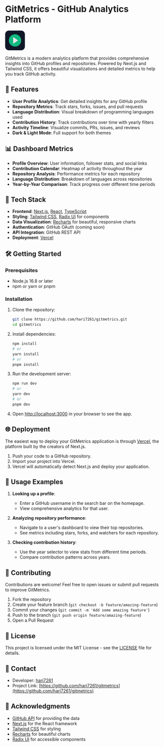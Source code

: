 # GitMetrics - GitHub Analytics Platform

![GitMetrics Logo](public/favicon.svg)

GitMetrics is a modern analytics platform that provides comprehensive insights into GitHub profiles and repositories. Powered by Next.js and Tailwind CSS, it offers beautiful visualizations and detailed metrics to help you track GitHub activity.

## 🚀 Features

- **User Profile Analytics**: Get detailed insights for any GitHub profile
- **Repository Metrics**: Track stars, forks, issues, and pull requests
- **Language Distribution**: Visual breakdown of programming languages used
- **Contribution History**: Track contributions over time with yearly filters
- **Activity Timeline**: Visualize commits, PRs, issues, and reviews
- **Dark & Light Mode**: Full support for both themes

## 📊 Dashboard Metrics

- **Profile Overview**: User information, follower stats, and social links
- **Contribution Calendar**: Heatmap of activity throughout the year
- **Repository Analysis**: Performance metrics for each repository
- **Language Distribution**: Breakdown of languages across repositories
- **Year-by-Year Comparison**: Track progress over different time periods

## 🔧 Tech Stack

- **Frontend**: [Next.js](https://nextjs.org/), [React](https://react.dev/), [TypeScript](https://www.typescriptlang.org/)
- **Styling**: [Tailwind CSS](https://tailwindcss.com/), [Radix UI](https://www.radix-ui.com/) for components
- **Data Visualization**: [Recharts](https://recharts.org/) for beautiful, responsive charts
- **Authentication**: GitHub OAuth (coming soon)
- **API Integration**: GitHub REST API
- **Deployment**: [Vercel](https://vercel.com/)

## 🛠️ Getting Started

### Prerequisites

- Node.js 16.8 or later
- npm or yarn or pnpm

### Installation

1. Clone the repository:
   ```bash
   git clone https://github.com/hari7261/gitmetrics.git
   cd gitmetrics
   ```

2. Install dependencies:
   ```bash
   npm install
   # or
   yarn install
   # or
   pnpm install
   ```

3. Run the development server:
   ```bash
   npm run dev
   # or
   yarn dev
   # or
   pnpm dev
   ```

4. Open [http://localhost:3000](http://localhost:3000) in your browser to see the app.

## 🌐 Deployment

The easiest way to deploy your GitMetrics application is through [Vercel](https://vercel.com/), the platform built by the creators of Next.js.

1. Push your code to a GitHub repository.
2. Import your project into Vercel.
3. Vercel will automatically detect Next.js and deploy your application.

## 🧪 Usage Examples

1. **Looking up a profile**:
   - Enter a GitHub username in the search bar on the homepage.
   - View comprehensive analytics for that user.

2. **Analyzing repository performance**:
   - Navigate to a user's dashboard to view their top repositories.
   - See metrics including stars, forks, and watchers for each repository.

3. **Checking contribution history**:
   - Use the year selector to view stats from different time periods.
   - Compare contribution patterns across years.

## 🤝 Contributing

Contributions are welcome! Feel free to open issues or submit pull requests to improve GitMetrics.

1. Fork the repository
2. Create your feature branch (`git checkout -b feature/amazing-feature`)
3. Commit your changes (`git commit -m 'Add some amazing feature'`)
4. Push to the branch (`git push origin feature/amazing-feature`)
5. Open a Pull Request

## 📄 License

This project is licensed under the MIT License - see the [LICENSE](LICENSE) file for details.

## 📧 Contact

- Developer: [hari7261](https://github.com/hari7261)
- Project Link: [https://github.com/hari7261/gitmetrics](https://github.com/hari7261/gitmetrics)

## 🙏 Acknowledgments

- [GitHub API](https://docs.github.com/en/rest) for providing the data
- [Next.js](https://nextjs.org/) for the React framework
- [Tailwind CSS](https://tailwindcss.com/) for styling
- [Recharts](https://recharts.org/) for beautiful charts
- [Radix UI](https://www.radix-ui.com/) for accessible components
